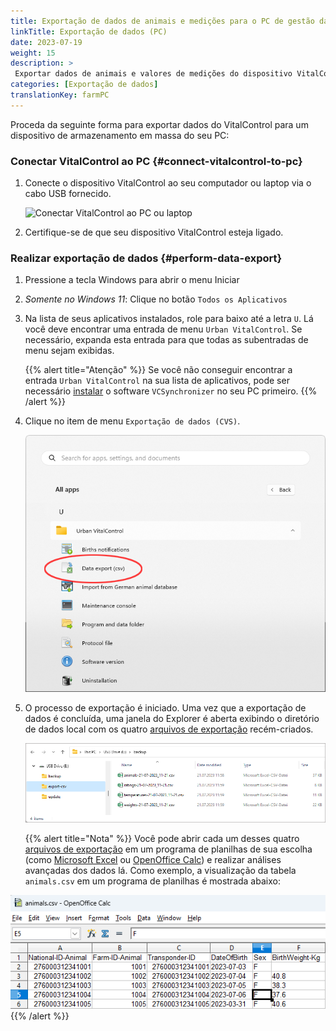 ```yaml
---
title: Exportação de dados de animais e medições para o PC de gestão da fazenda
linkTitle: Exportação de dados (PC)
date: 2023-07-19
weight: 15
description: >
 Exportar dados de animais e valores de medições do dispositivo VitalControl para vários arquivos CVS
categories: [Exportação de dados]
translationKey: farmPC
---
```

Proceda da seguinte forma para exportar dados do VitalControl para um dispositivo de armazenamento em massa do seu PC:

### Conectar VitalControl ao PC {#connect-vitalcontrol-to-pc}

1. Conecte o dispositivo VitalControl ao seu computador ou laptop via o cabo USB fornecido.

   ![Conectar VitalControl ao PC ou laptop](/images/synchronisation/connect-to-pc.svg "Conectar VitalControl ao PC")

1. Certifique-se de que seu dispositivo VitalControl esteja ligado.

### Realizar exportação de dados {#perform-data-export}

1. Pressione a tecla Windows para abrir o menu Iniciar

1. *Somente no Windows 11*: Clique no botão `Todos os Aplicativos`

1. Na lista de seus aplicativos instalados, role para baixo até a letra `U`. Lá você deve encontrar uma entrada de menu `Urban VitalControl`. Se necessário, expanda esta entrada para que todas as subentradas de menu sejam exibidas.

   {{% alert title="Atenção" %}}
Se você não conseguir encontrar a entrada `Urban VitalControl` na sua lista de aplicativos, pode ser necessário [instalar](../vcsynchronizer/installation/) o software `VCSynchronizer` no seu PC primeiro.
   {{% /alert %}}

1. Clique no item de menu `Exportação de dados (CVS)`.

   ![Menu Iniciar do Windows, entrada de menu para Urban VitalControl (VCSynchronizer)](../vcsynchronizer/images/data-export/data-export.png "Menu iniciar do Windows, VitalControl")

1. O processo de exportação é iniciado. Uma vez que a exportação de dados é concluída, uma janela do Explorer é aberta exibindo o diretório de dados local com os quatro [arquivos de exportação](../../data-export/export-files/) recém-criados.

   ![Diretório de dados local com arquivos de exportação](../../data-export/images/export-files.png "Arquivos de exportação, armazenados localmente")

   {{% alert title="Nota" %}}
  Você pode abrir cada um desses quatro [arquivos de exportação](../../data-export/export-files/) em um programa de planilhas de sua escolha (como [Microsoft Excel](https://products.office.com/excel) ou [OpenOffice Calc](https://www.openoffice.org/)) e realizar análises avançadas dos dados lá. Como exemplo, a visualização da tabela `animals.csv` em um programa de planilhas é mostrada abaixo:


  ![Tabela de dados de animais exportada aberta em um software de planilha](../../data-export/images/animals.png "Software de planilha com dados de animais")
   {{% /alert %}}
